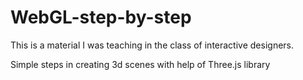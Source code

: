 # WebGL-step-by-step

This is a material I was teaching in the class of interactive designers.

Simple steps in creating 3d scenes with help of Three.js library
